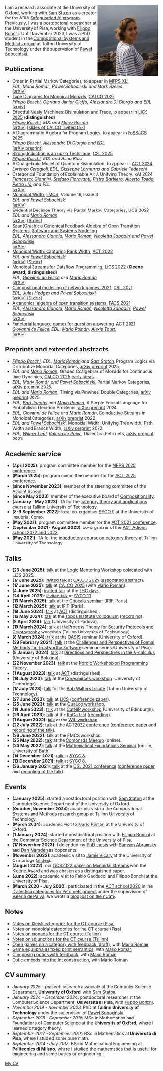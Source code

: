 <img align = "right"
    title = "Photo of Elena Di Lavore"
    src = "https://github.com/elenadilavore/elenadilavore.github.io/blob/master/profilo.jpg?raw=true" 
    width = "200">
    
I am a research associate at the University of Oxford, working with [Sam Staton][sam] as a creator for the ARIA [Safeguarded AI program](https://www.aria.org.uk/opportunity-spaces/mathematics-for-safe-ai/safeguarded-ai/).
Previously, I was a postdoctoral researcher at the University of Pisa, working with [Filippo Bonchi][filippo].
Until November 2023, I was a PhD student in the [Compositional Systems and Methods group](https://compose.ioc.ee/) at Tallinn University of Technology under the supervision of [Paweł Sobociński][pawel].

## Publications
* Order in Partial Markov Categories, to appear in [MFPS XLI](https://www.coalg.org/calco-mfps-2025/mfps/)  
  *EDL, [Mario Román][mario], [Paweł Sobociński][pawel] and [Márk Széles][mark]*  
  [[arXiv](https://arxiv.org/abs/2507.19424)]
* [Tape Diagrams for Monoidal Monads](https://doi.org/10.4230/LIPIcs.CALCO.2025.11), [CALCO 2025](https://www.coalg.org/calco-mfps-2025/calco/)  
  *[Filippo Bonchi][filippo], Cipriano Junior Cioffo, [Alessandro Di Giorgio][alessandrodg] and EDL*  
  [[arxiv](https://www.arxiv.org/abs/2503.22819)]
* Effectful Mealy Machines: Bisimulation and Trace, to appear in [LiCS 2025](https://lics.siglog.org/lics25/) (**distinguished**)  
  *[Filippo Bonchi][filippo], EDL and [Mario Román][mario]*  
  [[arXiv](https://arxiv.org/abs/2410.10627)] [[slides of CALCO invited talk](./slides/effectful-traces-calco.pdf)]
* A Diagrammatic Algebra for Program Logics, to appear in [FoSSaCS 2025](https://etaps.org/2025/conferences/fossacs/)  
  *[Filippo Bonchi][filippo], [Alessandro Di Giorgio][alessandrodg] and EDL*  
  [[arXiv preprint](https://arxiv.org/abs/2410.03561)]
* [Strong Induction is an up-to Technique](https://doi.org/10.4230/LIPIcs.CSL.2025.28), [CSL 2025](https://csl2025.github.io/)  
  *[Filippo Bonchi][filippo], EDL and Anna Ricci*
* A Coalgebraic Model of Quantum Bisimulation, to appear in [ACT 2024](https://oxford24.github.io/index.html)  
  *[Lorenzo Ceragioli][lorenzoceragioli], EDL, Giuseppe Lormurno and Gabriele Tedeschi*
* [Categorical Foundation of Explainable AI: A Unifying Theory](https://doi.org/10.1007/978-3-031-63800-8_10), [xAI 2024](https://xaiworldconference.com/2024/)  
  *[Francesco Giannini][francescogiannini], [Stefano Fioravanti][stefanofioravanti], [Pietro Barbiero][pietrobarbiero], [Alberto Tonda][albertotonda], [Pietro Liò][pietrolio], and EDL*  
  [[arXiv](https://arxiv.org/abs/2304.14094)]
* [Monoidal Width](https://doi.org/10.46298/lmcs-19(3:15)2023), [LMCS](https://lmcs.episciences.org/), Volume 19, Issue 3  
  *EDL and [Paweł Sobociński][pawel]*  
  [[arXiv](https://arxiv.org/abs/2212.13229)]
* [Evidential Decision Theory via Partial Markov Categories](https://doi.org/10.1109/LICS56636.2023.10175776), [LiCS 2023](https://lics.siglog.org/lics23/)  
  *EDL and [Mario Román][mario]*  
  [[arXiv](https://arxiv.org/abs/2301.12989)] [[Slides](./slides/partial-markov-act.pdf)]
* [Span(Graph): a Canonical Feedback Algebra of Open Transition Systems](https://doi.org/10.1007/s10270-023-01092-7), [Software and Systems Modeling](https://www.springer.com/journal/10270)  
  *EDL, [Alessandro Gianola][gianola], [Mario Román][mario], [Nicoletta Sabadini][nicoletta] and [Paweł Sobociński][pawel]*  
  [[arXiv](https://arxiv.org/abs/2010.10069)]
* [Monoidal Width: Capturing Rank Width](https://doi.org/10.4204/EPTCS.380.16), [ACT 2022](https://msp.cis.strath.ac.uk/act2022/)  
  *EDL and [Paweł Sobociński][pawel]*  
  [[arXiv](https://arxiv.org/abs/2205.08916)] [[Slides](./slides/mwd-act.pdf)]
* [Monoidal Streams for Dataflow Programming](https://doi.org/10.1145/3531130.3533365), [LiCS 2022](https://lics.siglog.org/lics22/) (**Kleene award, distinguished**)  
  *EDL, [Giovanni de Felice][giovanni] and [Mario Román][mario]*  
  [[arXiv](https://arxiv.org/abs/2202.02061)]
* [Compositional modelling of network games, 2021](https://doi.org/10.4230/LIPIcs.CSL.2021.30), [CSL 2021](https://csl2021.fmf.uni-lj.si/)  
  *EDL, [Jules Hedges][jules] and [Paweł Sobociński][pawel]*  
  [[arXiv](https://arxiv.org/abs/2006.03493)] [[Slides](./slides/games-on-graphs-csl.pdf)]
* [A canonical algebra of open transition systems](https://doi.org/10.1007/978-3-030-90636-8_4), [FACS 2021](https://facs2021.inria.fr/)  
  *EDL, [Alessandro Gianola][gianola], [Mario Román][mario], [Nicoletta Sabadini][nicoletta], [Paweł Sobociński][pawel]*  
  [[arXiv](https://arxiv.org/abs/2010.10069v1)]
* [Functorial language games for question answering](https://doi.org/10.4204/EPTCS.333.21), [ACT 2021](https://www.cl.cam.ac.uk/events/act2021/)  
  *[Giovanni de Felice][giovanni], EDL, [Mario Román][mario], [Alexis Toumi][alexis]*  
  [[arXiv](https://arxiv.org/abs/2005.09439)]

## Preprints and extended abstracts

* *[Filippo Bonchi][filippo], EDL, [Mario Román][mario] and [Sam Staton][sam]*, Program Logics via Distributive Monoidal Categories, [arXiv preprint](https://www.arxiv.org/abs/2507.18238) 2025.
* *EDL and [Mario Román][mario]*, Graded Coalgebras of Monads for Continuous time Dynamics, [CALCO 2025](https://www.coalg.org/calco-mfps-2025/calco/accepted/) [early ideas](https://mroman42.github.io/papers/graded-coalgebras-of-monads-for-continuous-dynamics.pdf).
* *EDL, [Mario Román][mario] and [Paweł Sobociński][pawel]*, Partial Markov Categories, [arXiv preprint](https://www.arxiv.org/abs/2502.03477) 2025.
* *EDL and [Mario Román][mario]*, Timing via Pinwheel Double Categories, [arXiv preprint](https://arxiv.org/abs/2504.12846) 2025.
* *EDL, [Bart Jacobs][bart] and [Mario Román][mario]*, A Simple Formal Language for Probabilistic Decision Problems, [arXiv preprint](https://arxiv.org/abs/2410.10643) 2024.
* *EDL, [Giovanni de Felice][giovanni] and [Mario Román][mario]*, Coinductive Streams in Monoidal Categories, [arXiv preprint](https://arxiv.org/abs/2212.14494) 2022.
* *EDL and [Paweł Sobociński][pawel]*, Monoidal Width: Unifying Tree width, Path Width and Branch Width, [arXiv preprint](https://arxiv.org/abs/2202.07582) 2022.
* *EDL, [Wilmer Leal][wilmer], [Valeria de Paiva][valeria]*, Dialectica Petri nets, [arXiv preprint](https://arxiv.org/abs/2105.12801) 2021.

## Academic service
* **(April 2025)**: program committee member for the [MFPS 2025 conference](https://www.coalg.org/calco-mfps-2025/mfps/).
* **(March 2025)**: program committee member for the [ACT 2025 conference](https://gataslab.org/act2025/act2025).
* **(since November 2023)**: member of the steering committee of the [Adjoint School](http://adjointschool.com/index.html).
* **(since May 2023)**: member of the executive board of [Compositionality](https://compositionality-journal.org/).
* **(January - May 2023)**: TA for the [category theory and applications](https://compose.ioc.ee/CourseCategoryTheory.html) course at Tallinn University of Technology.
* **(8-9 September 2022)**: local co-organiser [SYCO 9](https://www.cl.cam.ac.uk/events/syco/9/) at the University of Insubria, Como.
* **(May 2022)**: program committee member for the [ACT 2022 conference](https://msp.cis.strath.ac.uk/act2022/).
* **(September 2021 - August 2023)**:  co-organiser of the [ACT Adjoint school 2022 and 2023](http://adjointschool.com/).
* **(May 2021)**: TA for the [introductory course on category theory](https://compose.ioc.ee/CourseCategoryTheory.html) at Tallinn University of Technology.

## Talks

* **(23 June 2025)**: [talk](./slides/on-writing-lmw.pdf) at the [Logic Mentoring Workshop](https://logic-mentoring-workshop.github.io/lics25/) colocated with LiCS 2025.
* **(17 June 2025)**: [invited talk](./slides/effectful-traces-calco.pdf) at [CALCO 2025](https://www.coalg.org/calco-mfps-2025/calco/) ([associated abstract](https://doi.org/10.4230/LIPIcs.CALCO.2025.1)).
* **(17 June 2025)**: [talk](./slides/graded-coalgebras-calco.pdf) at [CALCO 2025](https://www.coalg.org/calco-mfps-2025/calco/) (with [Mario Román][mario]).
* **(4 June 2025)**: [invited talk](./slides/effectful-traces-lhc.pdf) at the [LHC days](https://smimram.gitlabpages.inria.fr/lhc/journees.html).
* **(24 April 2025)**: [invited talk](./slides/partial-markov-syco13.pdf) at [SYCO 13](www.cl.cam.ac.uk/events/syco/13/).
* **(13 March 2025)**: [talk](./slides/hoare-tapes-chocola.pdf) at the [Chocola seminar](https://chocola.ens-lyon.fr/events/meeting-2025-03-13/) (IRIF, Paris).
* **(12 March 2025)**: [talk](./slides/effectful-streams-irif.pdf) at IRIF (Paris).
* **(19 June 2024)**: [talk](./slides/effectful-traces-act.pdf) at [ACT](https://oxford24.github.io/index.html) (distinguished). 
* **(16 May 2024)**: [talk](./slides/effectful-traces-topos.pdf) at the [Topos Institute Colloquium](https://topos.site/events/topos-colloquium/) ([recording](https://www.youtube.com/watch?v=o3t6zTvpZbs)). 
* **(9 April 2024)**: [talk](./slides/effectful-traces-padova.pdf) (University of Padova).
* **(19 March 2024)**: [talk](./slides/effectful-traces-tallcat.pdf) at the[Process Theory for Security Protocols and Cryptography](https://www.ioc.ee/~cneste/ptspc-workshop/2024.html) workshop (Tallinn University of Technology).
* **(8 March 2024)**: [talk](./slides/partial-markov-oasis.pdf) at the [OASIS](https://www.cs.ox.ac.uk/seminars/oasis/) seminar (University of Oxford).
* **(29 February 2024)**: [talk](./slides/effectful-ts-pisa.pdf) at the [Challenges and Perspectives of Formal Methods for Trustworthy Software](https://dottorato.di.unipi.it/seminar-series-2023-2024/) seminar series (University of Pisa).
* **(8 January 2024)**: [talk](./slides/effectful-ts-lambdacalculus.pdf) at [Directions and Perspectives in the λ-calculus](https://site.unibo.it/diapason/en/agenda/directions-and-perspectives-in-the-lambda-calculus) (University of Bologna).
* **(22 November 2023)**: [talk](./slides/effectful-ts-nwpt.pdf) at the [Nordic Workshop on Programming Theory](https://conf.researchr.org/home/nwpt-2023).
* **(1 August 2023)**: [talk](./slides/partial-markov-act.pdf) at [ACT](https://act2023.github.io/) (distinguished).
* **(18 July 2023)**: [talk](./slides/mwd-coresources.pdf) at the [Coresources workshop](https://www.cst.cam.ac.uk/conference/coresources-2023) (University of Cambridge).
* **(17 July 2023)**: [talk](./slides/partial-markov-walters.pdf) for the [Bob Walters tribute](https://cs.ttu.ee/events/walters/) (Tallinn University of Technology).
* **(27 June 2023)**: [talk](./slides/partial-markov-lics.pdf) at [LiCS](https://lics.siglog.org/lics23/) ([conference paper](https://arxiv.org/abs/2301.12989)).
* **(25 June 2023)**: [talk](./slides/mwd-qualog.pdf) at the [QuaLog workshop](https://perso.ens-lyon.fr/matteo.mio/qualog23/).
* **(14 June 2023)**: [talk](./slides/partial-markov-catnip.pdf) at the [CatNiP workshop](https://sites.google.com/view/catniporg/home?authuser=0) (University of Edinburgh).
* **(26 April 2023)**: [talk](./slides/partial-markov-itaca.pdf) at the [ItaCa fest](https://progetto-itaca.github.io/pages/fest23.html) ([recording](https://www.youtube.com/watch?v=ozNTn_Uc390&list=PLwOJoZOlTAm_UQhrLlaC53FgqC4-k9App&index=2)).
* **(1 August 2022)**: [talk](./slides/mwd-wil.pdf) at the [WiL workshop](https://sites.google.com/g.uporto.pt/wil2022).
* **(22 July 2022)**: [talk](./slides/mwd-act.pdf) at the [ACT2022 conference](https://msp.cis.strath.ac.uk/act2022/programme.html) ([conference paper](https://arxiv.org/abs/2205.08916) and [recording of the talk](https://www.youtube.com/watch?v=vbEtgFRiJ7U&t=11874s)).
* **(26 June 2022)**: [talk](./slides/mwd-fmcs.pdf) at the [FMCS workshop](https://pages.cpsc.ucalgary.ca/~robin/FMCS/FMCS2022/FMCS2022.html).
* **(25 May 2022)**: [talk](./slides/mwd-comonads.pdf) at the [Comonads Meetup](https://kam.mff.cuni.cz/~jaklt/comonadwiki/index.php/Public:Seminar) (online).
* **(24 May 2022)**: [talk](./slides/dialectica-PN-bath.pdf) at the [Mathematical Foundations Seminar](https://wiki.bath.ac.uk/display/MFS/Mathematical+Foundations+Seminars) (online, University of Bath).
* **(14 December 2021)**: [talk](./slides/mwd-syco.pdf) at [SYCO 8](https://www.cl.cam.ac.uk/events/syco/8/).
* **(13 December 2021)**: [talk](./slides/dialectica-PN-syco.pdf) at [SYCO 8](https://www.cl.cam.ac.uk/events/syco/8/).
* **(26 January 2021)**: [talk](./slides/games-on-graphs-csl.pdf) at the [CSL 2021 conference](https://csl2021.fmf.uni-lj.si/) ([conference paper](https://drops.dagstuhl.de/opus/volltexte/2021/13464/) and [recording of the talk](https://www.youtube.com/watch?v=QleWc1LtXLo&t=1469s)).

## Events
* **(January 2025)**: started a postdoctoral position with [Sam Staton][sam] at the Computer Science Department of the University of Oxford.
* **(October, November 2024)**: academic visit to the Compositional Systems and Methods research group at Tallinn University of Technology.
* **(March 2024)**: academic visit to [Mario Román][mario] at the University of Oxford. 
* **(1 January 2024)**: started a postdoctoral position with [Filippo Bonchi][filippo] at the Computer Science Department of the University of Pisa.
* **(17 November 2023)**: I defended my [PhD thesis](./notes/phd-thesis.pdf) with [Samson Abramsky][abramsky] and [Dan Marsden][marsden] as opponents. 
* **(November 2022)**: academic visit to [Jamie Vicary][jamie] at the University of Cambridge ([slides](./slides/mwd-clash.pdf)).
* **(August 2022)**: our [LiCS2022 paper on Monoidal Streams](https://dl.acm.org/doi/10.1145/3531130.3533365) won the Kleene Award and was chosen as a distinguished paper.
* **(June 2022)**: academic visit to [Fabio Gadducci][gadducci] and [Filippo Bonchi][filippo] at the University of Pisa.
* **(March 2020 - July 2020)**: participated in the [ACT school 2020](http://adjointschool.com/2020.html) in the [Dialectica categories for Petri nets project](https://www.appliedcategorytheory.org/adjoint-school-act-2020/dialectica-categories-of-petri-nets/) under the supervision of [Valeria de Paiva][valeria]. We wrote a [blogpost on the nCafé](https://golem.ph.utexas.edu/category/2020/07/linear_logic_flavoured_composi.html).

## Notes
* [Notes on Kleisli categories for the CT course (Pisa)](./notes/kleisli-categories.pdf)
* [Notes on monoidal categories for the CT course (Pisa)](./notes/monoidal-categories.pdf)
* [Notes on monads for the CT course (Tallinn)](./notes/monads-notes.pdf)
* [Notes on adjunctions for the CT course (Tallinn)](./notes/adjoints-notes.pdf)
* [Open games on a category with feedback (draft)](https://github.com/elenadilavore/open-games-on-feedback/blob/34588e8147afab2f1df0097ed0894c109b7486d1/main.pdf), with [Mario Román][mario] 
* [Game equilibria as fixed point semantics](https://www.ioc.ee/~mroman/data/notes/game-equilibria.pdf), with [Mario Román][mario]
* [Composing optics with feedback](https://www.ioc.ee/~mroman/data/notes/composingopticswithfeedback.pdf), with [Mario Román][mario]
* [Optic embeds into the Int construction](https://github.com/mroman42/optic-int-construction/raw/master/opticint.pdf), with [Mario Román][mario]

## CV summary
* *January 2025 - present*: research associate at the Computer Science Department, **University of Oxford**, with [Sam Staton][sam].
* *January 2024 - December 2024*: postdoctoral researcher at the Computer Science Department, **Università di Pisa**, with [Filippo Bonchi][filippo]. 
* *November 2019 - November 2023*: PhD at **Tallinn University of Technology** under the supervision of [Paweł Sobociński][pawel].
* *September 2018 - September 2019*: MSc in Mathematics and Foundations of Computer Science at the **University of Oxford**, where I learned category theory.
* *September 2017 - September 2018*: BSc in Mathematics at **Università di Pisa**, where I studied some pure math.
* *September 2014 - July 2017*: BSc in Mathematical Engineering at **Politecnico di Milano**, where I studied the mathematics that is useful for engineering and some basics of engineering.

[My CV](https://github.com/elenadilavore/cv/raw/master/CVElenaDiLavore.pdf)

[mario]: https://mroman42.github.io/
[pawel]: https://www.ioc.ee/~pawel/
[jules]: https://julesh.com/
[gianola]: https://gianola.people.unibz.it/
[wilmer]: https://wilmerleal.me/
[valeria]: https://vcvpaiva.github.io/index.html
[alexis]: https://alexis.toumi.xyz/
[giovanni]: https://www.cs.ox.ac.uk/people/giovanni.defelice/
[nicoletta]: https://www.uninsubria.it/hpp/nicoletta.sabadini#
[gadducci]: http://pages.di.unipi.it/gadducci/
[filippo]: https://dblp.uni-trier.de/pid/25/5989.html
[jamie]: https://www.cl.cam.ac.uk/~jv258/
[abramsky]: https://www.cs.ox.ac.uk/people/samson.abramsky/
[marsden]: https://stringdiagram.com/
[bart]: https://www.cs.ru.nl/B.Jacobs/
[lorenzoceragioli]: https://sysma.imtlucca.it/people/lorenzo-ceragioli
[francescogiannini]: https://www.francescogiannini.eu/
[stefanofioravanti]: https://stefanofioravanti6.wixsite.com/stefano-fioravanti
[pietrobarbiero]: https://www.pietrobarbiero.eu/
[pietrolio]: https://www.cl.cam.ac.uk/~pl219/
[albertotonda]: https://www.researchgate.net/profile/Alberto-Tonda
[alessandrodg]: https://alessandrodgr.github.io/
[sam]: https://www.cs.ox.ac.uk/people/samuel.staton/main.html
[mark]: https://markszeles.github.io/
